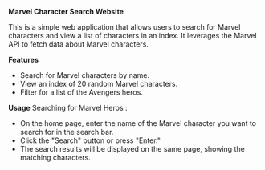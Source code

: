 **Marvel Character Search Website**

This is a simple web application that allows users to search for Marvel characters and view a list of characters in an index. It leverages the Marvel API to fetch data about Marvel characters.

**Features**
- Search for Marvel characters by name.
- View an index of 20 random Marvel characters.
- Filter for a list of the Avengers heros.

**Usage**
Searching for Marvel Heros :
- On the home page, enter the name of the Marvel character you want to search for in the search bar.
- Click the "Search" button or press "Enter."
- The search results will be displayed on the same page, showing the matching characters.
